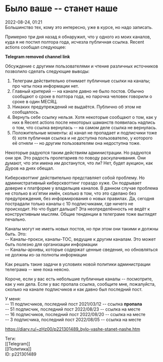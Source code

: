 Было ваше -- станет наше
=========================

   
 2022-08-24, 01:21   
  Большинство тех, кому это интересно, уже в курсе, но надо записать.   
   
 Примерно три дня назад я обнаружил, что у одного из моих каналов, куда я не постил полтора года, исчезла публичная ссылка. Recent actions сообщал следующее:   
   
  **Telegram removed channel link**    
   
 Обсуждение с другими пользователями и чтение различных источников позволило сделать следующие выводы:   
 1. Телеграм действительно отнимает публичные ссылки на каналы; про чаты пока информации нет.   
 2. Главный критерий -- на канале давно не было постов. Обычно сообщают о сроке в полтора года, но парочка человек говорили о сроке в один МЕСЯЦ.   
 3. Никаких предупреждений не выдаётся. Публично об этом не сообщалось.   
 4. Вернуть себе ссылку нельзя. Хотя некоторые сообщают о том, как у них в Recent actions после некоторых шаманств появилась надпись о том, что ссылка вернулась -- на самом деле ссылка не вернулась.   
 5. Положительные моменты: а) канал не пропадает и подписчики тоже б) хотя публичная ссылка и не доступна пользователю, у которого её отняли -- но другим пользователям она недоступна тоже.   
   
 Некоторые радуются таким действиям администрации. Но радуются они зря. Это радость пролетариев по поводу раскулачивания. Они думают, что эти имена им достанутся, что ли? Нет, будет аукцион, как Дуров на днях обещал.   
   
 Киберсквоттинг действительно представляет собой проблему. Но административный киберсквоттинг гораздо хуже. Он подрывает доверие к платформе у владельцев каналов. В данном случае проблема не столько в из'ятии имён, сколько в том, что это сделано без предупреждения, без информирования о новых правилах. Да, сегодня пострадали только каналы с 10 подписчиками, где ничего не происходит. Но что будет дальше? Эта неопределённость не ведёт к конструктивным мыслям. Общие тенденции в телеграме тоже выглядят печально.   
   
 Каналы могут не иметь новых постов, но при этом они такими и должны быть. Это:   
 -- Каналы-прокси, каналы-TOC, ведущие к другим каналам. Это может быть полезно для организации информации   
 -- Каналы-архивы, которые содержат ценные сведения, но обновляться не должны из-за полноты информации   
   
 Как решать такие задачи в условиях новой политики администрации телеграма -- мне пока неясно.   
   
 Короче, если у вас есть небольшие публичные каналы -- посмотрите, как у них дела. Если у вас пропала ссылка, сообщите мне, пожалуйста, сколько на канале подписчиков и как давно был последний пост.   
   
 У меня:   
 -- 11 подписчиков, последний пост 2021/03/12 -- ссылка  **пропала**    
 -- 51 подписчик, последний пост 2022/08/23 -- ссылка на месте   
 -- 16 подписчиков, последний пост 2022/08/20 -- ссылка на месте   
 -- 3 подписчика, последний пост 2022/08/05 -- ссылка на месте   
    
 <https://diary.ru/~zHz00/p221301489_bylo-vashe-stanet-nashe.htm>   
   
 Теги:   
 [[Telegram]]   
 [[Политика]]   
 ID: p221301489